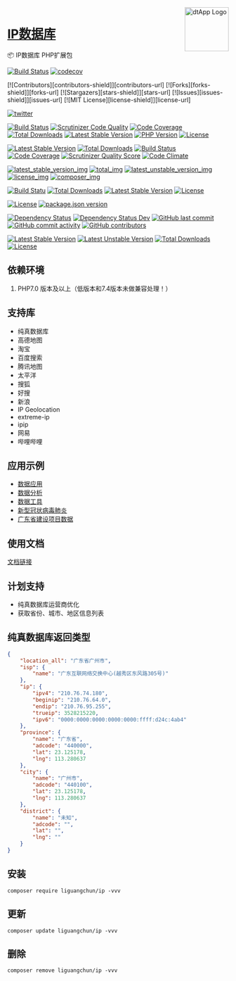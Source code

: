 <img align="right" width="100" src="https://cdn.oss.liguangchun.cn/04/999e9f2f06d396968eacc10ce9bc8a.png" alt="dtApp Logo"/>

<h1 align="left"><a href="https://www.liguangchun.cn/">IP数据库</a></h1>

📦 IP数据库 PHP扩展包

[![Build Status](https://travis-ci.org/GC0202/ip.svg?branch=master)](https://travis-ci.org/GC0202/ip) 
[![codecov](https://codecov.io/gh/GC0202/ip/branch/master/graph/badge.svg)](https://codecov.io/gh/GC0202/ip)
 
[![Contributors][contributors-shield]][contributors-url]
[![Forks][forks-shield]][forks-url]
[![Stargazers][stars-shield]][stars-url]
[![Issues][issues-shield]][issues-url]
[![MIT License][license-shield]][license-url]

[![twitter](https://img.shields.io/twitter/follow/gc0202?style=social)](https://twitter.com/gc0202)

[![Build Status](https://travis-ci.org/GC0202/ip.svg?branch=6.0)](https://travis-ci.org/GC0202/ip)
[![Scrutinizer Code Quality](https://scrutinizer-ci.com/g/GC0202/ip/badges/quality-score.png?b=6.0)](https://scrutinizer-ci.com/g/GC0202/ip/?branch=6.0)
[![Code Coverage](https://scrutinizer-ci.com/g/GC0202/ip/badges/coverage.png?b=6.0)](https://scrutinizer-ci.com/g/GC0202/ip/?branch=6.0)
[![Total Downloads](https://poser.pugx.org/GC0202/ip/downloads)](https://packagist.org/packages/GC0202/ip)
[![Latest Stable Version](https://poser.pugx.org/GC0202/ip/v/stable)](https://packagist.org/packages/GC0202/ip)
[![PHP Version](https://img.shields.io/badge/php-%3E%3D7.1-8892BF.svg)](https://packagist.org/packages/GC0202/ip)
[![License](https://poser.pugx.org/GC0202/ip/license)](https://packagist.org/packages/GC0202/ip)

[![Latest Stable Version](https://img.shields.io/packagist/v/GC0202/ip.svg)](https://packagist.org/packages/GC0202/ip)
[![Total Downloads](https://img.shields.io/packagist/dt/GC0202/ip.svg)](https://packagist.org/packages/GC0202/ip)
[![Build Status](https://github.com/GC0202/ip/workflows/Tests/badge.svg)](https://github.com/GC0202/ip/actions)
[![Code Coverage](https://scrutinizer-ci.com/g/GC0202/ip/badges/coverage.png?s=31d80f1036099e9d6a3e4d7738f6b000b3c3d10e)](https://scrutinizer-ci.com/g/yiisoft/ip/)
[![Scrutinizer Quality Score](https://scrutinizer-ci.com/g/GC0202/ip/badges/quality-score.png?s=b1074a1ff6d0b214d54fa5ab7abbb90fc092471d)](https://scrutinizer-ci.com/g/yiisoft/ip/)
[![Code Climate](https://img.shields.io/codeclimate/github/GC0202/ip.svg)](https://codeclimate.com/github/GC0202/ip)


[![latest_stable_version_img](https://poser.pugx.org/GC0202/ip/version)](https://codeclimate.com/github/GC0202/ip)
[![total_img](https://poser.pugx.org/GC0202/ip/downloads)](https://codeclimate.com/github/GC0202/ip)
[![latest_unstable_version_img](https://poser.pugx.org/GC0202/ip/v/unstable)](https://codeclimate.com/github/GC0202/ip)
[![license_img](https://poser.pugx.org/GC0202/ip/license)](https://codeclimate.com/github/GC0202/ip)
[![composer_img](https://poser.pugx.org/GC0202/ip/composerlock)](https://codeclimate.com/github/GC0202/ip)

[![Build Statu](https://travis-ci.org/GC0202/ip.svg)](https://travis-ci.org/GC0202/ip)
[![Total Downloads](https://poser.pugx.org/GC0202/ip/d/total.svg)](https://travis-ci.org/GC0202/ip)
[![Latest Stable Version](https://poser.pugx.org/GC0202/ip/v/stable.svg)](https://travis-ci.org/GC0202/ip)
[![License](https://poser.pugx.org/GC0202/ip/license.svg)](https://travis-ci.org/GC0202/ip)

[![License](https://img.shields.io/github/license/GC0202/ip)](https://github.com/GC0202/ip/blob/master/LICENSE)
[![package.json version](https://img.shields.io/github/package-json/v/GC0202/ip?logo=npm)](https://github.com/GC0202/ip/blob/master/package.json)

[![Dependency Status](https://david-dm.org/GC0202/ip.svg)](https://david-dm.org/GC0202/ip)
[![Dependency Status Dev](https://david-dm.org/GC0202/ip/dev-status.svg)](https://david-dm.org/GC0202/ip?type=dev)
[![GitHub last commit](https://img.shields.io/github/last-commit/GC0202/ip?logo=github)](https://github.com/GC0202/ip/commits)
[![GitHub commit activity](https://img.shields.io/github/commit-activity/m/GC0202/ip)](https://github.com/GC0202/ip/commits)
[![GitHub contributors](https://img.shields.io/github/contributors/GC0202/ip?logo=github&label=developers)](https://github.com/GC0202/ip/graphs/contributors)

[![Latest Stable Version](https://poser.pugx.org/liguangchun/ip/v/stable)](https://packagist.org/packages/liguangchun/ip) 
[![Latest Unstable Version](https://poser.pugx.org/liguangchun/ip/v/unstable)](https://packagist.org/packages/liguangchun/ip) 
[![Total Downloads](https://poser.pugx.org/liguangchun/ip/downloads)](https://packagist.org/packages/liguangchun/ip) 
[![License](https://poser.pugx.org/liguangchun/ip/license)](https://packagist.org/packages/liguangchun/ip)

## 依赖环境

1. PHP7.0 版本及以上（低版本和7.4版本未做兼容处理！）

## 支持库
- 纯真数据库
- 高德地图
- 淘宝
- 百度搜索
- 腾讯地图
- 太平洋
- 搜狐
- 好搜
- 新浪
- IP Geolocation
- extreme-ip
- ipip
- 网易
- 哔哩哔哩

## 应用示例
- [数据应用](https://www.liguangchun.cn/ "数据应用")
- [数据分析](https://data.liguangchun.cn/ "数据分析")
- [数据工具](https://tool.liguangchun.cn/ "数据工具")
- [新型冠状病毒肺炎](https://data.liguangchun.cn/pneumonia/index.html "新型冠状病毒肺炎")
- [广东省建设项目数据](https://data.liguangchun.cn/gdbuild/index.html "广东省建设项目数据")

## 使用文档

[文档链接](https://apidoc.liguangchun.cn/web/#/8 "文档链接")

## 计划支持
- 纯真数据库运营商优化
- 获取省份、城市、地区信息列表

## 纯真数据库返回类型

``` json
{
	"location_all": "广东省广州市",
	"isp": {
		"name": "广东互联网络交换中心(越秀区东风路305号)"
	},
	"ip": {
		"ipv4": "210.76.74.180",
		"beginip": "210.76.64.0",
		"endip": "210.76.95.255",
		"trueip": 3528215220,
		"ipv6": "0000:0000:0000:0000:0000:ffff:d24c:4ab4"
	},
	"province": {
		"name": "广东省",
		"adcode": "440000",
		"lat": 23.125178,
		"lng": 113.280637
	},
	"city": {
		"name": "广州市",
		"adcode": "440100",
		"lat": 23.125178,
		"lng": 113.280637
	},
	"district": {
		"name": "未知",
		"adcode": "",
		"lat": "",
		"lng": ""
	}
}
```

## 安装

```text
composer require liguangchun/ip -vvv
```

## 更新

```text
composer update liguangchun/ip -vvv
```

## 删除

```text
composer remove liguangchun/ip -vvv
```
